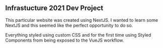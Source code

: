## Infrastucture 2021 Dev Project

This particular website was created using NextJS. I wanted to learn some NextJS and this seemed like the perfect opportunity to do so. 

Everything styled using custom CSS and for the first time using Styled Components from being exposed to the VueJS workflow.


